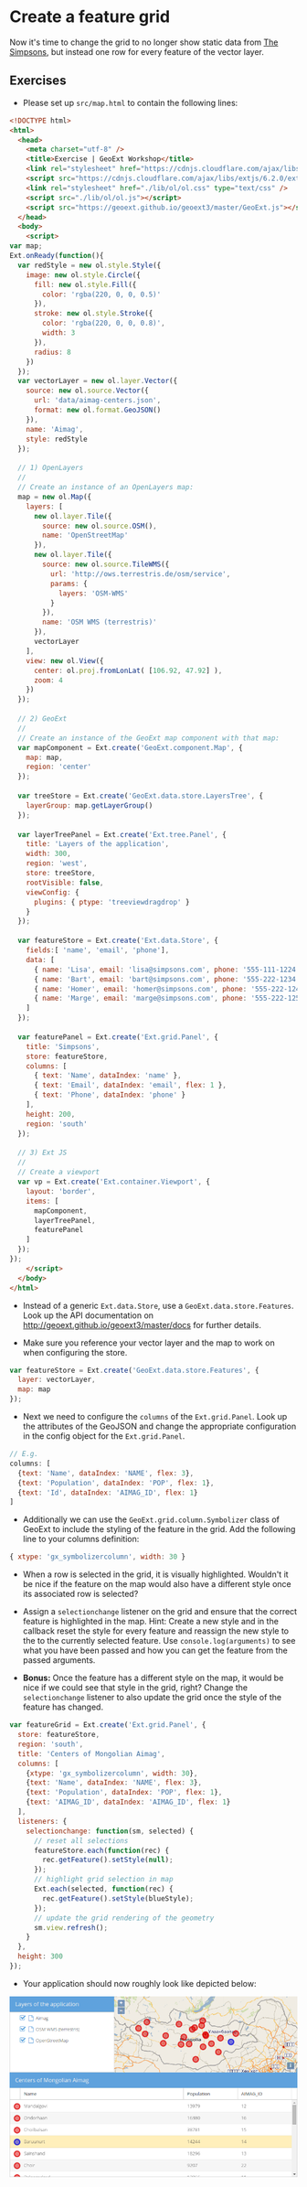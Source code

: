 # Create a feature grid

Now it's time to change the grid to no longer show static data from [The Simpsons](https://en.wikipedia.org/wiki/The_Simpsons), but instead one row for every feature of the vector layer.

## Exercises

* Please set up `src/map.html` to contain the following lines:

```html
<!DOCTYPE html>
<html>
  <head>
    <meta charset="utf-8" />
    <title>Exercise | GeoExt Workshop</title>
    <link rel="stylesheet" href="https://cdnjs.cloudflare.com/ajax/libs/extjs/6.2.0/classic/theme-triton/resources/theme-triton-all.css" type="text/css" />
    <script src="https://cdnjs.cloudflare.com/ajax/libs/extjs/6.2.0/ext-all.js"></script>
    <link rel="stylesheet" href="./lib/ol/ol.css" type="text/css" />
    <script src="./lib/ol/ol.js"></script>
    <script src="https://geoext.github.io/geoext3/master/GeoExt.js"></script>
  </head>
  <body>
    <script>
var map;
Ext.onReady(function(){
  var redStyle = new ol.style.Style({
    image: new ol.style.Circle({
      fill: new ol.style.Fill({
        color: 'rgba(220, 0, 0, 0.5)'
      }),
      stroke: new ol.style.Stroke({
        color: 'rgba(220, 0, 0, 0.8)',
        width: 3
      }),
      radius: 8
    })
  });
  var vectorLayer = new ol.layer.Vector({
    source: new ol.source.Vector({
      url: 'data/aimag-centers.json',
      format: new ol.format.GeoJSON()
    }),
    name: 'Aimag',
    style: redStyle
  });

  // 1) OpenLayers
  //
  // Create an instance of an OpenLayers map:
  map = new ol.Map({
    layers: [
      new ol.layer.Tile({
        source: new ol.source.OSM(),
        name: 'OpenStreetMap'
      }),
      new ol.layer.Tile({
        source: new ol.source.TileWMS({
          url: 'http://ows.terrestris.de/osm/service',
          params: {
            layers: 'OSM-WMS'
          }
        }),
        name: 'OSM WMS (terrestris)'
      }),
      vectorLayer
    ],
    view: new ol.View({
      center: ol.proj.fromLonLat( [106.92, 47.92] ),
      zoom: 4
    })
  });

  // 2) GeoExt
  //
  // Create an instance of the GeoExt map component with that map:
  var mapComponent = Ext.create('GeoExt.component.Map', {
    map: map,
    region: 'center'
  });

  var treeStore = Ext.create('GeoExt.data.store.LayersTree', {
    layerGroup: map.getLayerGroup()
  });

  var layerTreePanel = Ext.create('Ext.tree.Panel', {
    title: 'Layers of the application',
    width: 300,
    region: 'west',
    store: treeStore,
    rootVisible: false,
    viewConfig: {
      plugins: { ptype: 'treeviewdragdrop' }
    }
  });

  var featureStore = Ext.create('Ext.data.Store', {
    fields:[ 'name', 'email', 'phone'],
    data: [
      { name: 'Lisa', email: 'lisa@simpsons.com', phone: '555-111-1224' },
      { name: 'Bart', email: 'bart@simpsons.com', phone: '555-222-1234' },
      { name: 'Homer', email: 'homer@simpsons.com', phone: '555-222-1244' },
      { name: 'Marge', email: 'marge@simpsons.com', phone: '555-222-1254' }
    ]
  });

  var featurePanel = Ext.create('Ext.grid.Panel', {
    title: 'Simpsons',
    store: featureStore,
    columns: [
      { text: 'Name', dataIndex: 'name' },
      { text: 'Email', dataIndex: 'email', flex: 1 },
      { text: 'Phone', dataIndex: 'phone' }
    ],
    height: 200,
    region: 'south'
  });

  // 3) Ext JS
  //
  // Create a viewport
  var vp = Ext.create('Ext.container.Viewport', {
    layout: 'border',
    items: [
      mapComponent,
      layerTreePanel,
      featurePanel
    ]
  });
});
    </script>
  </body>
</html>
```

* Instead of a generic `Ext.data.Store`, use a `GeoExt.data.store.Features`. Look up the API documentation on http://geoext.github.io/geoext3/master/docs for further details.

* Make sure you reference your vector layer and the map to work on when configuring the store.

```js
var featureStore = Ext.create('GeoExt.data.store.Features', {
  layer: vectorLayer,
  map: map
});
```

* Next we need to configure the `columns` of the `Ext.grid.Panel`. Look up the attributes of the GeoJSON and change the appropriate configuration in the config object for the `Ext.grid.Panel`.

```js
// E.g.
columns: [
  {text: 'Name', dataIndex: 'NAME', flex: 3},
  {text: 'Population', dataIndex: 'POP', flex: 1},
  {text: 'Id', dataIndex: 'AIMAG_ID', flex: 1}
]
```

* Additionally we can use the `GeoExt.grid.column.Symbolizer` class of GeoExt to include the styling of the feature in the grid. Add the following line to your columns definition:

```js
{ xtype: 'gx_symbolizercolumn', width: 30 }
```

* When a row is selected in the grid, it is visually highlighted. Wouldn't it be nice if the feature on the map would also have a different style once its associated row is selected?

* Assign a `selectionchange` listener on the grid and ensure that the correct feature is highlighted in the map. Hint: Create a new style and in the callback reset the style for every feature and reassign the new style to the to the currently selected feature. Use `console.log(arguments)` to see what you have been passed and how you can get the feature from the passed arguments.

* **Bonus:** Once the feature has a different style on the map, it would be nice if we could see that style in the grid, right? Change the `selectionchange` listener to also update the grid once the style of the feature has changed.

```js
var featureGrid = Ext.create('Ext.grid.Panel', {
  store: featureStore,
  region: 'south',
  title: 'Centers of Mongolian Aimag',
  columns: [
    {xtype: 'gx_symbolizercolumn', width: 30},
    {text: 'Name', dataIndex: 'NAME', flex: 3},
    {text: 'Population', dataIndex: 'POP', flex: 1},
    {text: 'AIMAG_ID', dataIndex: 'AIMAG_ID', flex: 1}
  ],
  listeners: {
    selectionchange: function(sm, selected) {
      // reset all selections
      featureStore.each(function(rec) {
        rec.getFeature().setStyle(null);
      });
      // highlight grid selection in map
      Ext.each(selected, function(rec) {
        rec.getFeature().setStyle(blueStyle);
      });
      // update the grid rendering of the geometry
      sm.view.refresh();
    }
  },
  height: 300
});
```

* Your application should now roughly look like depicted below:

![The application with a feature grid](after.png)
